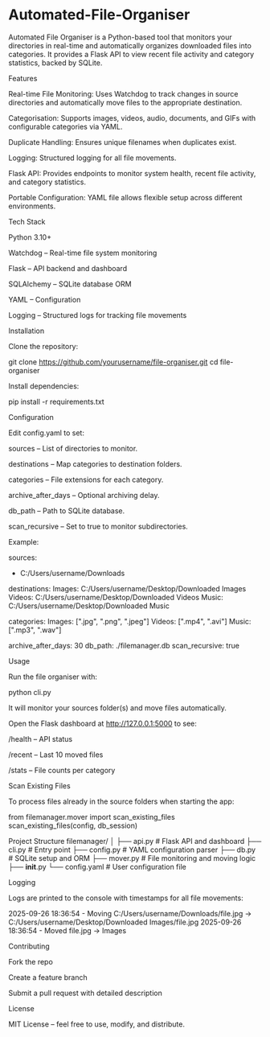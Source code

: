 # Automated-File-Organiser

Automated File Organiser is a Python-based tool that monitors your directories in real-time and automatically organizes downloaded files into categories. It provides a Flask API to view recent file activity and category statistics, backed by SQLite.

Features

Real-time File Monitoring: Uses Watchdog to track changes in source directories and automatically move files to the appropriate destination.

Categorisation: Supports images, videos, audio, documents, and GIFs with configurable categories via YAML.

Duplicate Handling: Ensures unique filenames when duplicates exist.

Logging: Structured logging for all file movements.

Flask API: Provides endpoints to monitor system health, recent file activity, and category statistics.

Portable Configuration: YAML file allows flexible setup across different environments.

Tech Stack

Python 3.10+

Watchdog – Real-time file system monitoring

Flask – API backend and dashboard

SQLAlchemy – SQLite database ORM

YAML – Configuration

Logging – Structured logs for tracking file movements

Installation

Clone the repository:

git clone https://github.com/yourusername/file-organiser.git
cd file-organiser


Install dependencies:

pip install -r requirements.txt

Configuration

Edit config.yaml to set:

sources – List of directories to monitor.

destinations – Map categories to destination folders.

categories – File extensions for each category.

archive_after_days – Optional archiving delay.

db_path – Path to SQLite database.

scan_recursive – Set to true to monitor subdirectories.

Example:

sources:
  - C:/Users/username/Downloads

destinations:
  Images: C:/Users/username/Desktop/Downloaded Images
  Videos: C:/Users/username/Desktop/Downloaded Videos
  Music: C:/Users/username/Desktop/Downloaded Music

categories:
  Images: [".jpg", ".png", ".jpeg"]
  Videos: [".mp4", ".avi"]
  Music: [".mp3", ".wav"]

archive_after_days: 30
db_path: ./filemanager.db
scan_recursive: true

Usage

Run the file organiser with:

python cli.py


It will monitor your sources folder(s) and move files automatically.

Open the Flask dashboard at http://127.0.0.1:5000
 to see:

/health – API status

/recent – Last 10 moved files

/stats – File counts per category

Scan Existing Files

To process files already in the source folders when starting the app:

from filemanager.mover import scan_existing_files
scan_existing_files(config, db_session)

Project Structure
filemanager/
│
├── api.py         # Flask API and dashboard
├── cli.py         # Entry point
├── config.py      # YAML configuration parser
├── db.py          # SQLite setup and ORM
├── mover.py       # File monitoring and moving logic
├── __init__.py
└── config.yaml    # User configuration file

Logging

Logs are printed to the console with timestamps for all file movements:

2025-09-26 18:36:54 - Moving C:/Users/username/Downloads/file.jpg → C:/Users/username/Desktop/Downloaded Images/file.jpg
2025-09-26 18:36:54 - Moved file.jpg → Images

Contributing

Fork the repo

Create a feature branch

Submit a pull request with detailed description

License

MIT License – feel free to use, modify, and distribute.
